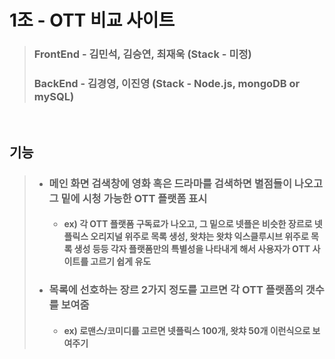 # 1조 - OTT 비교 사이트 

> ### FrontEnd - 김민석, 김승연, 최재욱 (Stack - 미정)
> ### BackEnd - 김경영, 이진영 (Stack - Node.js, mongoDB or mySQL)
<br>

## **기능**
>  + ### 메인 화면 검색창에 영화 혹은 드라마를 검색하면 별점들이 나오고 그 밑에 시청 가능한 OTT 플랫폼 표시
>     + #### ex) 각 OTT 플랫폼 구독료가 나오고, 그 밑으로 넷플은 비슷한 장르로 넷플릭스 오리지널 위주로 목록 생성, 왓챠는 왓챠 익스클루시브 위주로 목록 생성 등등 각자 플랫폼만의 특별성을 나타내게 해서 사용자가 OTT 사이트를 고르기 쉽게 유도
> + ### 목록에 선호하는 장르 2가지 정도를 고르면 각 OTT 플랫폼의 갯수를 보여줌
>     + #### ex) 로맨스/코미디를 고르면 넷플릭스 100개, 왓챠 50개 이런식으로 보여주기

